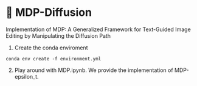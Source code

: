 # :watermelon: MDP-Diffusion
Implementation of MDP: A Generalized Framework for Text-Guided Image Editing by Manipulating the Diffusion Path

1. Create the conda enviroment
```
conda env create -f environment.yml
```
2. Play around with MDP.ipynb. We provide the implementation of MDP-epsilon_t.


